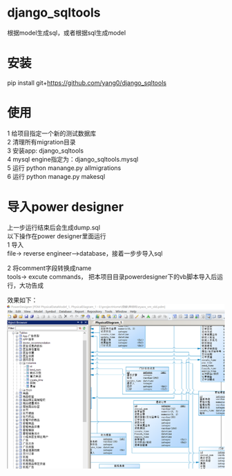 # django_sqltools
根据model生成sql，或者根据sql生成model

# 安装
pip install git+https://github.com/yang0/django_sqltools

# 使用
1 给项目指定一个新的测试数据库  
2 清理所有migration目录  
3 安装app: django_sqltools  
4 mysql engine指定为：django_sqltools.mysql  
5 运行 python manange.py allmigrations   
6 运行 python manage.py makesql  

# 导入power designer
上一步运行结束后会生成dump.sql  
以下操作在power designer里面运行  
1 导入  
   file-> reverse engineer-->database，接着一步步导入sql  
  
2 将comment字段转换成name  
   tools-> excute commands， 把本项目目录powerdesigner下的vb脚本导入后运行，大功告成

效果如下：  
![screen shot](./img/1.png)
